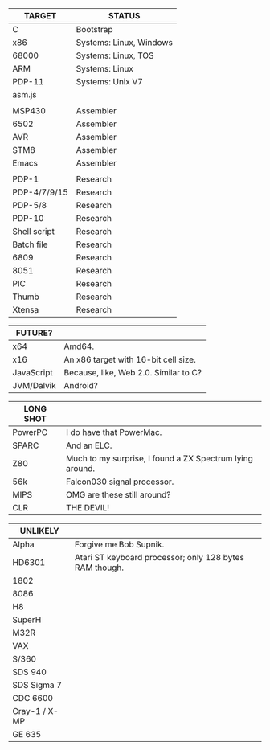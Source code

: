 | TARGET	| STATUS
| ------------- | ------
| C		| Bootstrap
| x86		| Systems: Linux, Windows |
| 68000		| Systems: Linux, TOS
| ARM		| Systems: Linux
| PDP-11	| Systems: Unix V7
| asm.js	|
|		|
| MSP430	| Assembler
| 6502		| Assembler
| AVR		| Assembler
| STM8		| Assembler
| Emacs		| Assembler
|		|
| PDP-1		| Research
| PDP-4/7/9/15	| Research
| PDP-5/8	| Research
| PDP-10	| Research
| Shell script	| Research
| Batch file	| Research
| 6809		| Research
| 8051		| Research
| PIC		| Research
| Thumb		| Research
| Xtensa	| Research

| FUTURE?	| |
| ------------- | ---
| x64		| Amd64.
| x16		| An x86 target with 16-bit cell size.
| JavaScript	| Because, like, Web 2.0.  Similar to C?
| JVM/Dalvik	| Android?

| LONG SHOT	| |
| ------------- | ---
| PowerPC	| I do have that PowerMac.
| SPARC		| And an ELC.
| Z80		| Much to my surprise, I found a ZX Spectrum lying around.
| 56k		| Falcon030 signal processor.
| MIPS		| OMG are these still around?
| CLR		| THE DEVIL!

| UNLIKELY	| |
| ------------- | ---
| Alpha		| Forgive me Bob Supnik.
| HD6301	| Atari ST keyboard processor; only 128 bytes RAM though.
| 1802		|
| 8086		|
| H8		|
| SuperH	|
| M32R		|
| VAX		|
| S/360		|
| SDS 940	|
| SDS Sigma 7	|
| CDC 6600	|
| Cray-1 / X-MP	|
| GE 635	|
